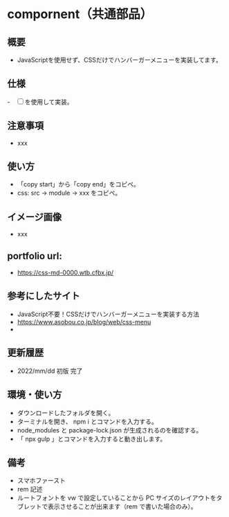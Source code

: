 # compornent（共通部品）

## 概要
- JavaScriptを使用せず、CSSだけでハンバーガーメニューを実装してます。

## 仕様

-　<input type="checkbox" id="menu-btn-check">を使用して実装。

## 注意事項

- xxx

## 使い方

- 「copy start」から「copy end」をコピペ。
- css: src -> module -> xxx をコピペ。

## イメージ画像
- xxx

## portfolio url:

- https://css-md-0000.wtb.cfbx.jp/


## 参考にしたサイト

- JavaScript不要！CSSだけでハンバーガーメニューを実装する方法
- https://www.asobou.co.jp/blog/web/css-menu
- 

## 更新履歴

- 2022/mm/dd 初版 完了

## 環境・使い方

- ダウンロードしたフォルダを開く。
- ターミナルを開き、 npm i とコマンドを入力する。
- node_modules と package-lock.json が生成されるのを確認する。
- 「 npx gulp 」とコマンドを入力すると動き出します。


## 備考

- スマホファースト
- rem 記述
- ルートフォントを vw で設定していることから PC サイズのレイアウトをタブレットで表示させることが出来ます（rem で書いた場合のみ）。
